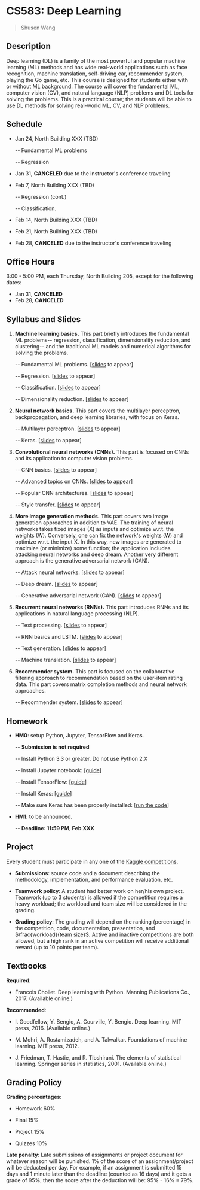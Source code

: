 CS583: Deep Learning
============


>  Shusen Wang



Description
---------
Deep learning (DL) is a family of the most powerful and popular machine learning (ML) methods and has wide real-world applications such as face recognition, machine translation, self-driving car, recommender system, playing the Go game, etc. This course is designed for students either with or without ML background. The course will cover the fundamental ML, computer vision (CV), and natural language (NLP) problems and DL tools for solving the problems. This is a practical course; the students will be able to use DL methods for solving real-world ML, CV, and NLP problems.



Schedule
---------

- Jan 24, North Building XXX (TBD)

    -- Fundamental ML problems
    
    -- Regression

- Jan 31, **CANCELED** due to the instructor's conference traveling

- Feb 7, North Building XXX (TBD)

    -- Regression (cont.)
    
    -- Classification.
    
- Feb 14, North Building XXX (TBD)

- Feb 21, North Building XXX (TBD)

- Feb 28, **CANCELED** due to the instructor's conference traveling


Office Hours
---------

3:00 - 5:00 PM, each Thursday, North Building 205, except for the following dates:

- Jan 31, **CANCELED**
- Feb 28, **CANCELED**


Syllabus and Slides
---------

1. **Machine learning basics.**
This part briefly introduces the fundamental ML problems-- regression, classification, dimensionality reduction, and clustering-- and the traditional ML models and numerical algorithms for solving the problems.

    -- Fundamental ML problems. [[slides]() to appear]
    
    -- Regression. [[slides]() to appear]
    
    -- Classification. [[slides]() to appear]
    
    -- Dimensionality reduction. [[slides]() to appear]
    
2. **Neural network basics.**
This part covers the multilayer perceptron, backpropagation, and deep learning libraries, with focus on Keras.

    -- Multilayer perceptron. [[slides]() to appear]
    
    -- Keras. [[slides]() to appear]
    
3. **Convolutional neural networks (CNNs).**
This part is focused on CNNs and its application to computer vision problems.

    -- CNN basics. [[slides]() to appear]
    
    -- Advanced topics on CNNs. [[slides]() to appear]
    
    -- Popular CNN architectures. [[slides]() to appear]
    
    -- Style transfer. [[slides]() to appear]


4. **More image generation methods.**
This part covers two image generation approaches in addition to VAE.
The training of neural networks takes fixed images (X) as inputs and optimize w.r.t. the weights (W). Conversely, one can fix the network's weights (W) and optimize w.r.t. the input X. In this way, new images are generated to maximize (or minimize) some function; the application includes attacking neural networks and deep dream.
Another very different approach is the generative adversarial network (GAN).

    -- Attack neural networks. [[slides]() to appear]
    
    -- Deep dream. [[slides]() to appear]
    
    -- Generative adversarial network (GAN). [[slides]() to appear]


5. **Recurrent neural networks (RNNs).**
This part introduces RNNs and its applications in natural language processing (NLP).

    -- Text processing. [[slides]() to appear]
    
    -- RNN basics and LSTM. [[slides]() to appear]
    
    -- Text generation. [[slides]() to appear]
    
    -- Machine translation. [[slides]() to appear]

5. **Recommender system.**
This part is focused on the collaborative filtering approach to recommendation based on the user-item rating data.
This part covers matrix completion methods and neural network approaches. 

    -- Recommender system. [[slides]() to appear]




Homework
---------

- **HM0**: setup Python, Jupyter, TensorFlow and Keras.

    -- **Submission is not required**

    -- Install Python 3.3 or greater. Do not use Python 2.X
    
    -- Install Jupyter notebook: [[guide](http://jupyter.org/install)]
    
    -- Install TensorFlow: [[guide](https://www.tensorflow.org/install/)]
    
    -- Install Keras: [[guide](https://keras.io/#installation)]
    
    -- Make sure Keras has been properly installed: [[run the code](https://keras.io/#getting-started-30-seconds-to-keras)]

- **HM1**: to be announced.

    -- **Deadline: 11:59 PM, Feb XXX**



Project
---------
Every student must participate in any one of the [Kaggle competitions](https://www.kaggle.com/competitions). 

- **Submissions**: source code and a document describing the methodology, implementation, and performance evaluation, etc.
    
- **Teamwork policy**: A student had better work on her/his own project. Teamwork (up to 3 students) is allowed if the competition requires a heavy workload; the workload and team size will be considered in the grading.
    
- **Grading policy**: The grading will depend on the ranking (percentage) in the competition, code, documentation, presentation, and $\frac{workload}{team size}$. Active and inactive competitions are both allowed, but a high rank in an active competition will receive additional reward (up to 10 points per team).



Textbooks
---------

**Required**:

- Francois Chollet. Deep learning with Python. Manning Publications Co., 2017. (Available online.)

**Recommended**:

- I. Goodfellow, Y. Bengio, A. Courville, Y. Bengio. Deep learning. MIT press, 2016. (Available online.)
    
- M. Mohri, A. Rostamizadeh, and A. Talwalkar. Foundations of machine learning. MIT press, 2012.
    
- J. Friedman, T. Hastie, and R. Tibshirani. The elements of statistical learning. Springer series in statistics, 2001. (Available online.)



Grading Policy
---------

**Grading percentages**:

- Homework 60\%

- Final 15\%

- Project 15\%

- Quizzes 10\%

**Late penalty**:
Late submissions of assignments or project document for whatever reason will be punished. 1\% of the score of an assignment/project will be deducted per day. For example, if an assignment is submitted 15 days and 1 minute later than the deadline (counted as 16 days) and it gets a grade of 95\%, then the score after the deduction will be: 95\% - 16\% = 79\%.


